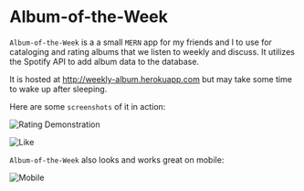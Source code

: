 # Album-of-the-Week

`Album-of-the-Week` is a a small `MERN` app for my friends and I to use for cataloging and rating albums that we listen to weekly and discuss. It utilizes the Spotify API to add album data to the database.

It is hosted at http://weekly-album.herokuapp.com but may take some time to wake up after sleeping.

Here are some `screenshots` of it in action:

![Rating Demonstration](https://media0.giphy.com/media/3QMujbfVOkDBZp8YhY/giphy.gif?cid=790b76112a1fd27bb70b123990682894581aec755b82c371&rid=giphy.gif&ct=g)

![Like](https://i.imgur.com/1oqn9vo.png)

`Album-of-the-Week` also looks and works great on mobile:

![Mobile](https://i.imgur.com/ZDceEgs.jpg)
